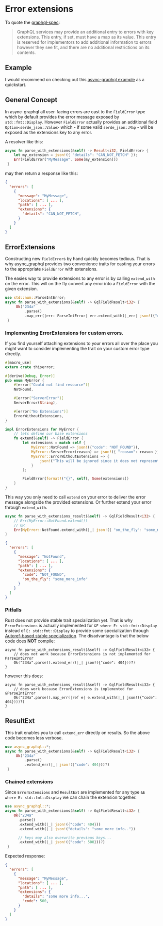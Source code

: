 # Error extensions
To quote the [graphql-spec](https://spec.graphql.org/June2018/#example-fce18):
> GraphQL services may provide an additional entry to errors with key extensions.
> This entry, if set, must have a map as its value. This entry is reserved for implementors to add
> additional information to errors however they see fit, and there are no additional restrictions on
> its contents.

## Example 
I would recommend on checking out this [async-graphql example](https://github.com/async-graphql/examples/blob/master/actix-web/error-extensions/src/main.rs) as a quickstart.

## General Concept
In async-graphql all user-facing errors are cast to the `FieldError` type which by default provides
the error message exposed by `std::fmt::Display`. However `FieldError` actually provides an additional
field `Option<serde_json::Value>` which - if some valid `serde_json::Map` - will be exposed as the extensions key to any error.

A resolver like this: 

```rust
async fn parse_with_extensions(&self) -> Result<i32, FieldError> {
    let my_extension = json!({ "details": "CAN_NOT_FETCH" });
    Err(FieldError("MyMessage", Some(my_extension)))
 }
```

may then return a response like this:

```json
{
  "errors": [
    {
      "message": "MyMessage",
      "locations": [ ... ],
      "path": [ ... ],
      "extensions": {
        "details": "CAN_NOT_FETCH",
      }
    }
  ]
}
```


## ErrorExtensions
Constructing new `FieldError`s by hand quickly becomes tedious. That is why async_graphql provides
two convenience traits for casting your errors to the appropriate `FieldError` with
extensions.

The easies way to provide extensions to any error is by calling `extend_with` on the error.
This will on the fly convert any error into a `FieldError` with the given extension.

```rust
use std::num::ParseIntError;
async fn parse_with_extensions(&self) -> GqlFieldResult<i32> {
     Ok("234a"
         .parse()
         .map_err(|err: ParseIntError| err.extend_with(|_err| json!({"code": 404})))?)
 }
```

### Implementing ErrorExtensions for custom errors.
If you find yourself attaching extensions to your errors all over the place you might want to consider
implementing the trait on your custom error type directly.

```rust
#[macro_use]
extern crate thiserror;

#[derive(Debug, Error)]
pub enum MyError {
    #[error("Could not find resource")]
    NotFound,

    #[error("ServerError")]
    ServerError(String),

    #[error("No Extensions")]
    ErrorWithoutExtensions,
}

impl ErrorExtensions for MyError {
    // lets define our base extensions
    fn extend(&self) -> FieldError {
        let extensions = match self {
            MyError::NotFound => json!({"code": "NOT_FOUND"}),
            MyError::ServerError(reason) => json!({ "reason": reason }),
            MyError::ErrorWithoutExtensions => {
                json!("This will be ignored since it does not represent an object.")
            }
        };

        FieldError(format!("{}", self), Some(extensions))
    }
}
```

This way you only need to call `extend` on your error to deliver the error message alongside the provided extensions.
Or further extend your error through `extend_with`.

```rust
async fn parse_with_extensions_result(&self) -> GqlFieldResult<i32> {
    // Err(MyError::NotFound.extend())
    // OR
    Err(MyError::NotFound.extend_with(|_| json!({ "on_the_fly": "some_more_info" })))
}

```

```json
{
  "errors": [
    {
      "message": "NotFound",
      "locations": [ ... ],
      "path": [ ... ],
      "extensions": {
        "code": "NOT_FOUND",
        "on_the_fly": "some_more_info"
      }
    }
  ]
}

```

### Pitfalls
Rust does not provide stable trait specialization yet.
That is why `ErrorExtensions` is actually implemented for `&E where E: std::fmt::Display`
instead of `E: std::fmt::Display` to provide some specialization through
[Autoref-based stable specialization](https://github.com/dtolnay/case-studies/blob/master/autoref-specialization/README.md).
The disadvantage is that the below code does **NOT** compile:

```rust,ignore,does_not_compile
async fn parse_with_extensions_result(&self) -> GqlFieldResult<i32> {
    // does not work because ErrorExtensions is not implemented for ParseIntError
    Ok("234a".parse().extend_err(|_| json!({"code": 404}))?)
}
```

however this does:

```rust,ignore,does_not_compile
async fn parse_with_extensions_result(&self) -> GqlFieldResult<i32> {
    // does work because ErrorExtensions is implemented for &ParseIntError
    Ok("234a".parse().map_err(|ref e| e.extend_with(|_| json!({"code": 404})))?)
}
```



## ResultExt
This trait enables you to call `extend_err` directly on results. So the above code becomes less verbose.

```rust
use async_graphql::*;
async fn parse_with_extensions(&self) -> GqlFieldResult<i32> {
     Ok("234a"
         .parse()
         .extend_err(|_| json!({"code": 404}))?)
 }

```
### Chained extensions
Since `ErrorExtensions` and `ResultExt` are implemented for any type `&E where E: std::fmt::Display`
we can chain the extension together.


```rust
use async_graphql::*;
async fn parse_with_extensions(&self) -> GqlFieldResult<i32> {
    Ok("234a"
      .parse()
      .extend_with(|_| json!({"code": 404}))
      .extend_with(|_| json!("details": "some more info.."))

      // keys may also overwrite previous keys... 
      .extend_with(|_| json!({"code": 500}))?)
 }
```
Expected response:

```json
{
  "errors": [
    {
      "message": "MyMessage",
      "locations": [ ... ],
      "path": [ ... ],
      "extensions": {
      	"details": "some more info...",
        "code": 500,
      }
    }
  ]
}
```

